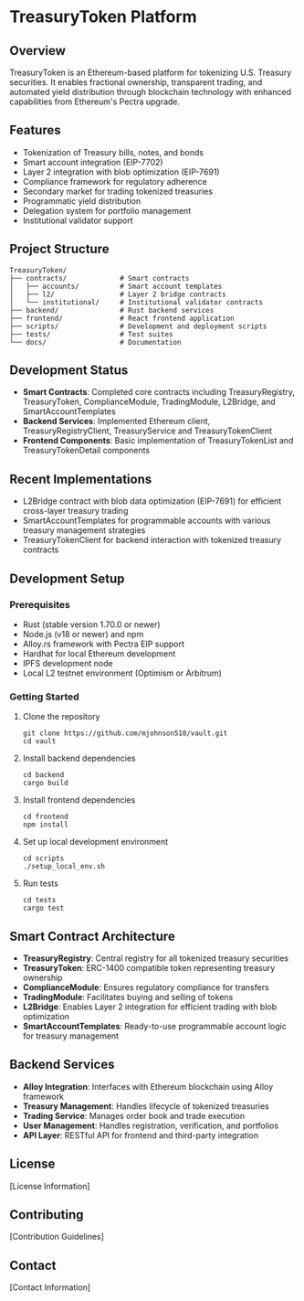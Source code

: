 # TreasuryToken Platform

## Overview
TreasuryToken is an Ethereum-based platform for tokenizing U.S. Treasury securities. It enables fractional ownership, transparent trading, and automated yield distribution through blockchain technology with enhanced capabilities from Ethereum's Pectra upgrade.

## Features
- Tokenization of Treasury bills, notes, and bonds
- Smart account integration (EIP-7702)
- Layer 2 integration with blob optimization (EIP-7691)
- Compliance framework for regulatory adherence
- Secondary market for trading tokenized treasuries
- Programmatic yield distribution
- Delegation system for portfolio management
- Institutional validator support

## Project Structure
```
TreasuryToken/
├── contracts/             # Smart contracts
│   ├── accounts/          # Smart account templates
│   ├── l2/                # Layer 2 bridge contracts
│   └── institutional/     # Institutional validator contracts
├── backend/               # Rust backend services
├── frontend/              # React frontend application
├── scripts/               # Development and deployment scripts
├── tests/                 # Test suites
└── docs/                  # Documentation
```

## Development Status
- **Smart Contracts**: Completed core contracts including TreasuryRegistry, TreasuryToken, ComplianceModule, TradingModule, L2Bridge, and SmartAccountTemplates
- **Backend Services**: Implemented Ethereum client, TreasuryRegistryClient, TreasuryService and TreasuryTokenClient
- **Frontend Components**: Basic implementation of TreasuryTokenList and TreasuryTokenDetail components

## Recent Implementations
- L2Bridge contract with blob data optimization (EIP-7691) for efficient cross-layer treasury trading
- SmartAccountTemplates for programmable accounts with various treasury management strategies
- TreasuryTokenClient for backend interaction with tokenized treasury contracts

## Development Setup

### Prerequisites
- Rust (stable version 1.70.0 or newer)
- Node.js (v18 or newer) and npm
- Alloy.rs framework with Pectra EIP support
- Hardhat for local Ethereum development
- IPFS development node
- Local L2 testnet environment (Optimism or Arbitrum)

### Getting Started
1. Clone the repository
   ```
   git clone https://github.com/mjohnson518/vault.git
   cd vault
   ```

2. Install backend dependencies
   ```
   cd backend
   cargo build
   ```

3. Install frontend dependencies
   ```
   cd frontend
   npm install
   ```

4. Set up local development environment
   ```
   cd scripts
   ./setup_local_env.sh
   ```

5. Run tests
   ```
   cd tests
   cargo test
   ```

## Smart Contract Architecture
- **TreasuryRegistry**: Central registry for all tokenized treasury securities
- **TreasuryToken**: ERC-1400 compatible token representing treasury ownership
- **ComplianceModule**: Ensures regulatory compliance for transfers
- **TradingModule**: Facilitates buying and selling of tokens
- **L2Bridge**: Enables Layer 2 integration for efficient trading with blob optimization
- **SmartAccountTemplates**: Ready-to-use programmable account logic for treasury management

## Backend Services
- **Alloy Integration**: Interfaces with Ethereum blockchain using Alloy framework
- **Treasury Management**: Handles lifecycle of tokenized treasuries
- **Trading Service**: Manages order book and trade execution
- **User Management**: Handles registration, verification, and portfolios
- **API Layer**: RESTful API for frontend and third-party integration

## License
[License Information]

## Contributing
[Contribution Guidelines]

## Contact
[Contact Information]
